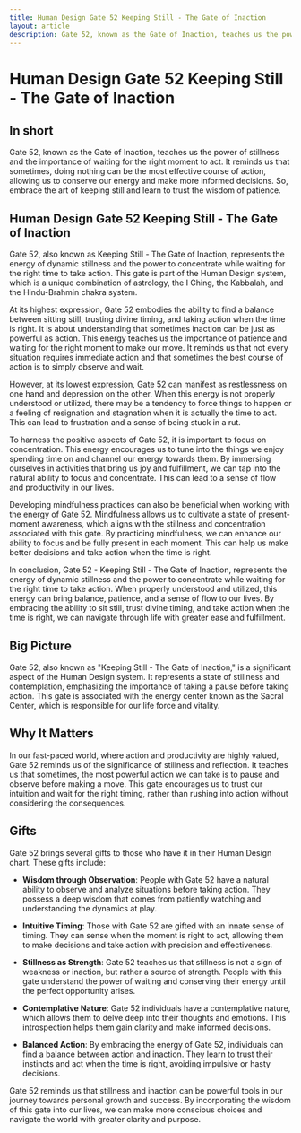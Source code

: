 ```yaml
---
title: Human Design Gate 52 Keeping Still - The Gate of Inaction
layout: article
description: Gate 52, known as the Gate of Inaction, teaches us the power of stillness and the importance of waiting for the right moment to act. It reminds us that sometimes, doing nothing can be the most effective course of action, allowing us to conserve our energy and make more informed decisions. So, embrace the art of keeping still and learn to trust the wisdom of patience.
---
```

# Human Design Gate 52 Keeping Still - The Gate of Inaction
## In short
 Gate 52, known as the Gate of Inaction, teaches us the power of stillness and the importance of waiting for the right moment to act. It reminds us that sometimes, doing nothing can be the most effective course of action, allowing us to conserve our energy and make more informed decisions. So, embrace the art of keeping still and learn to trust the wisdom of patience.

## Human Design Gate 52 Keeping Still - The Gate of Inaction
Gate 52, also known as Keeping Still - The Gate of Inaction, represents the energy of dynamic stillness and the power to concentrate while waiting for the right time to take action. This gate is part of the Human Design system, which is a unique combination of astrology, the I Ching, the Kabbalah, and the Hindu-Brahmin chakra system.

At its highest expression, Gate 52 embodies the ability to find a balance between sitting still, trusting divine timing, and taking action when the time is right. It is about understanding that sometimes inaction can be just as powerful as action. This energy teaches us the importance of patience and waiting for the right moment to make our move. It reminds us that not every situation requires immediate action and that sometimes the best course of action is to simply observe and wait.

However, at its lowest expression, Gate 52 can manifest as restlessness on one hand and depression on the other. When this energy is not properly understood or utilized, there may be a tendency to force things to happen or a feeling of resignation and stagnation when it is actually the time to act. This can lead to frustration and a sense of being stuck in a rut.

To harness the positive aspects of Gate 52, it is important to focus on concentration. This energy encourages us to tune into the things we enjoy spending time on and channel our energy towards them. By immersing ourselves in activities that bring us joy and fulfillment, we can tap into the natural ability to focus and concentrate. This can lead to a sense of flow and productivity in our lives.

Developing mindfulness practices can also be beneficial when working with the energy of Gate 52. Mindfulness allows us to cultivate a state of present-moment awareness, which aligns with the stillness and concentration associated with this gate. By practicing mindfulness, we can enhance our ability to focus and be fully present in each moment. This can help us make better decisions and take action when the time is right.

In conclusion, Gate 52 - Keeping Still - The Gate of Inaction, represents the energy of dynamic stillness and the power to concentrate while waiting for the right time to take action. When properly understood and utilized, this energy can bring balance, patience, and a sense of flow to our lives. By embracing the ability to sit still, trust divine timing, and take action when the time is right, we can navigate through life with greater ease and fulfillment.
## Big Picture

Gate 52, also known as "Keeping Still - The Gate of Inaction," is a significant aspect of the Human Design system. It represents a state of stillness and contemplation, emphasizing the importance of taking a pause before taking action. This gate is associated with the energy center known as the Sacral Center, which is responsible for our life force and vitality.

## Why It Matters

In our fast-paced world, where action and productivity are highly valued, Gate 52 reminds us of the significance of stillness and reflection. It teaches us that sometimes, the most powerful action we can take is to pause and observe before making a move. This gate encourages us to trust our intuition and wait for the right timing, rather than rushing into action without considering the consequences.

## Gifts

Gate 52 brings several gifts to those who have it in their Human Design chart. These gifts include:

- **Wisdom through Observation**: People with Gate 52 have a natural ability to observe and analyze situations before taking action. They possess a deep wisdom that comes from patiently watching and understanding the dynamics at play.

- **Intuitive Timing**: Those with Gate 52 are gifted with an innate sense of timing. They can sense when the moment is right to act, allowing them to make decisions and take action with precision and effectiveness.

- **Stillness as Strength**: Gate 52 teaches us that stillness is not a sign of weakness or inaction, but rather a source of strength. People with this gate understand the power of waiting and conserving their energy until the perfect opportunity arises.

- **Contemplative Nature**: Gate 52 individuals have a contemplative nature, which allows them to delve deep into their thoughts and emotions. This introspection helps them gain clarity and make informed decisions.

- **Balanced Action**: By embracing the energy of Gate 52, individuals can find a balance between action and inaction. They learn to trust their instincts and act when the time is right, avoiding impulsive or hasty decisions.

Gate 52 reminds us that stillness and inaction can be powerful tools in our journey towards personal growth and success. By incorporating the wisdom of this gate into our lives, we can make more conscious choices and navigate the world with greater clarity and purpose.